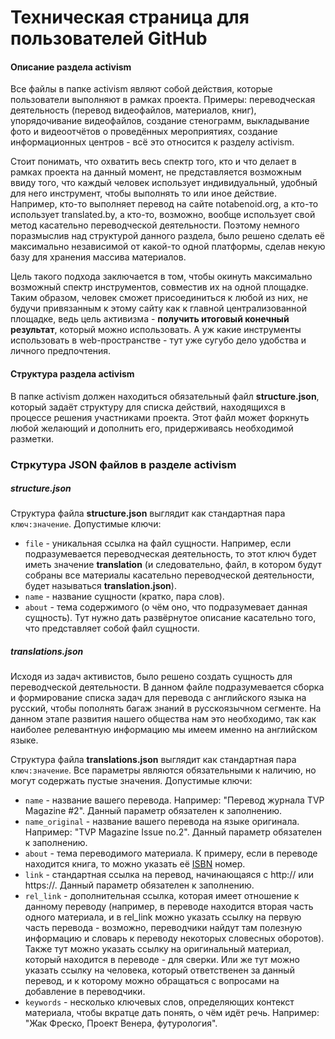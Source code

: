 # Техническая страница для пользователей GitHub

#### Описание раздела activism
Все файлы в папке activism являют собой действия, которые пользователи выполняют в рамках проекта. Примеры: переводческая деятельность (перевод видеофайлов, материалов, книг), упорядочивание видеофайлов, создание стенограмм, выкладывание фото и видеоотчётов о проведённых мероприятиях, создание информационных центров - всё это относится к разделу activism.

Стоит понимать, что охватить весь спектр того, кто и что делает в рамках проекта на данный момент, не представляется возможным ввиду того, что каждый человек использует индивидуальный, удобный для него инструмент, чтобы выполнять то или иное действие. Например, кто-то выполняет перевод на сайте notabenoid.org, а кто-то использует translated.by, а кто-то, возможно, вообще использует свой метод касательно переводческой деятельности. Поэтому немного поразмыслив над структурой данного раздела, было решено сделать её максимально независимой от какой-то одной платформы, сделав некую базу для хранения массива материалов.

Цель такого подхода заключается в том, чтобы окинуть максимально возможный спектр инструментов, совместив их на одной площадке. Таким образом, человек сможет присоединиться к любой из них, не будучи привязанным к этому сайту как к главной централизованной площадке, ведь цель активизма - __получить итоговый конечный результат__, который можно использовать. А уж какие инструменты использовать в web-пространстве - тут уже сугубо дело удобства и личного предпочтения.

#### Структура раздела activism
В папке activism должен находиться обязательный файл __structure.json__, который задаёт структуру для списка действий, находящихся в процессе решения участниками проекта. Этот файл может форкнуть любой желающий и дополнить его, придерживаясь необходимой разметки. 

### Стркутура JSON файлов в разделе activism 
##### structure.json
Структура файла __structure.json__ выглядит как стандартная пара `ключ:значение`. Допустимые ключи:

* `file` - уникальная ссылка на файл сущности. Например, если подразумевается переводческая деятельность, то этот ключ будет иметь значение __translation__ (и следовательно, файл, в котором будут собраны все материалы касательно переводческой деятельности, будет называться __translation.json__).
* `name` - название сущности (кратко, пара слов).
* `about` - тема содержимого (о чём оно, что подразумевает данная сущность). Тут нужно дать развёрнутое описание касательно того, что представляет собой файл сущности.

##### translations.json
Исходя из задач активистов, было решено создать сущность для переводческой деятельности. В данном файле подразумевается сборка и формирование списка задач для перевода с английского языка на русский, чтобы пополнять багаж знаний в русскоязычном сегменте. На данном этапе развития нашего общества нам это необходимо, так как наиболее релевантную информацию мы имеем именно на английском языке.

Структура файла __translations.json__ выглядит как стандартная пара `ключ:значение`. Все параметры являются обязательными к наличию, но могут содержать пустые значения. Допустимые ключи:

* `name` - название вашего перевода. Например: "Перевод журнала TVP Magazine #2". Данный параметр обязателен к заполнению.
* `name_original` - название вашего перевода на языке оригинала. Например: "TVP Magazine Issue no.2". Данный параметр обязателен к заполнению.
* `about` - тема переводимого материала. К примеру, если в переводе находится книга, то можно указать её [ISBN](https://ru.wikipedia.org/wiki/%D0%9C%D0%B5%D0%B6%D0%B4%D1%83%D0%BD%D0%B0%D1%80%D0%BE%D0%B4%D0%BD%D1%8B%D0%B9_%D1%81%D1%82%D0%B0%D0%BD%D0%B4%D0%B0%D1%80%D1%82%D0%BD%D1%8B%D0%B9_%D0%BA%D0%BD%D0%B8%D0%B6%D0%BD%D1%8B%D0%B9_%D0%BD%D0%BE%D0%BC%D0%B5%D1%80) номер. 
* `link` - стандартная ссылка на перевод, начинающаяся с http:// или https://. Данный параметр обязателен к заполнению.
* `rel_link` - дополнительная ссылка, которая имеет отношение к данному переводу (например, в переводе находится вторая часть одного материала, и в rel_link можно указать ссылку на первую часть перевода - возможно, переводчики найдут там полезную информацию и словарь к переводу некоторых словесных оборотов). Также тут можно указать ссылку на оригинальный материал, который находится в переводе - для сверки. Или же тут можно указать ссылку на человека, который ответственен за данный перевод, и к которому можно обращаться с вопросами на добавление в переводчики.
* `keywords` - несколько ключевых слов, определяющих контекст материала, чтобы вкратце дать понять, о чём идёт речь. Например: "Жак Фреско, Проект Венера, футурология".
